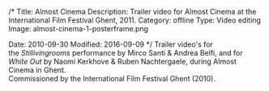 /*
Title: Almost Cinema
Description: Trailer video for Almost Cinema at the International Film Festival Ghent, 2011.
Category: offline
Type: Video editing
Image: almost-cinema-1-posterframe.png

Date: 2010-09-30
Modified: 2016-09-09
*/
Trailer video's for the *Stillivingrooms* performance by Mirco Santi &amp; Andrea Belfi, 
and for *White Out* by Naomi Kerkhove &amp; Ruben Nachtergaele, during Almost Cinema in Ghent.  
Commissioned by the International Film Festival Ghent (2010).